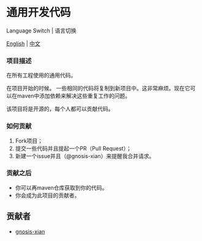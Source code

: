 # 通用开发代码

Language Switch | 语言切换

<a href="https://github.com/gnosis-xian/development-commons/blob/master/README.md">English</a> | <a href="https://github.com/gnosis-xian/development-commons/blob/master/README.chs.md">中文</a>

### 项目描述

在所有工程使用的通用代码。

在项目开始的时候。 一些相同的代码将复制到新项目中。这非常麻烦。现在它可以在maven中添加依赖来解决这些重复工作的问题。

该项目将是开源的，每个人都可以贡献代码。

### 如何贡献

1. Fork项目；
2. 提交一些代码并且提起一个PR（Pull Request）；
3. 新建一个issue并且（@gnosis-xian）来提醒我合并请求。

### 贡献之后

- 你可以再maven仓库获取到你的代码。
- 你会成为此项目的贡献者。

## 贡献者

- <a href="https://github.com/gnosis-xian/">gnosis-xian</a>